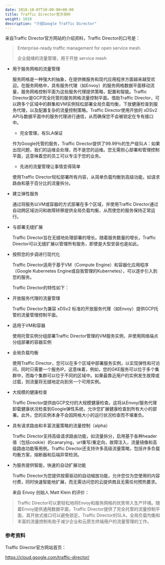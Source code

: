 ```yaml
---
date: 2018-10-07T10:00:00+08:00
title: Traffic Director官方资料
weight: 1010
description: "介绍Google Traffic Director"
---
```


来自Traffic Director官方网站的介绍资料，Traffic Director的口号是：

> Enterprise-ready traffic management for open service mesh.
> 
> 企业就绪的流量管理，用于开放 service mesh

- 用于服务网格的流量管理

	服务网格是一种强大的抽象，在提供微服务和现代应用程序方面越来越受欢迎。在服务网格中，具有服务代理（如Envoy）的服务网格数据平面移动流量，服务网格控制平面为这些服务代理提供策略，配置和智能。Traffic Director是GCP完全托管的服务网格流量控制平面。借助Traffic Director，可以跨多个区域中的群集和VM实例轻松部署全局负载均衡，下放健康检查到服务代理，以及配置复杂的流量控制策略。Traffic Director使用开放的 xDSv2 API与数据平面中的服务代理进行通信，从而确保您不会被锁定在专有接口中。
	
	- 完全管理，有SLA保证

	作为Google托管的服务，Traffic Director提供了99.99％的生产级SLA：如果出现问题，我们的运维会处理，而不是您的运维。您无需担心部署和管理控制平面，这意味着您的员工可以专注于您的业务。

	- 先进的流量管理让事情变得简单

	使用Traffic Director轻松部署所有内容，从简单负载均衡到高级功能，如请求路由和基于百分比的流量拆分。

- 建立弹性服务

	通过将服务以VM或容器的方式部署在多个区域，并使用Traffic Director通过自动跨区域访问和故障转移提供全局负载均衡，从而使您的服务保持正常运行。
	
- 	与部署无缝扩展

	Traffic Director旨在无缝地处理部署的增长。随着服务数量的增长，Traffic Director可以无缝扩展以管理所有服务，即使是大型安装也是如此。

- 按照您的步调进行现代化

	Traffic Director适用于基于VM（Compute Engine）和容器化应用程序（Google Kubernetes Engine或自我管理的Kubernetes），可以逐步引入到您的服务。
	
	Traffic Director的特性如下：
	
- 	开放服务代理的流量管理

	Traffic Director为兼容 xDSv2 标准的开放服务代理（如Envoy）提供GCP托管的流量管理控制平面。

- 适用于VM和容器

	使用托管实例分组部署Traffic Director管理的VM服务实例，并使用网络端点分组部署的容器实例

- 全局负载均衡

	使用Traffic Director，您可以在多个区域中部署服务实例，以实现弹性和可访问，同时只需要一个服务IP。这意味着，例如，您的GKE服务可以位于多个集群中，而每个集群可以位于不同的区域中。如果最靠近用户的实例发生故障或过载，则流量将无缝地定向到另一个可用实例。

- 大规模的健康检查

	Traffic Director提供由GCP交付的大规模健康检查。这将从Envoy/服务代理卸载健康状况检查到Google弹性系统，允许您扩展健康检查到所有大小的部署。此外，您的实例本身不会因网格大小的运行状况检查而不堪重负。

- 具有请求路由和丰富流量策略的流量控制（alpha）

	Traffic Director支持高级请求路由功能，如流量拆分，启用基于各种header值（包括cookie）的canarying，url重写/重定向，故障注入，流量镜像和高级路由功能等用例。Traffic Director还支持许多高级流量策略，包括许多负载均衡方案，熔断器和后端异常检测。

- 为服务提供智能，快速的自动扩展功能

	Traffic Director为您提供按需驱动的自动缩放功能，允许您仅为您使用的内容付费，同时快速智能地扩展，而无需访问您的云提供商且无需任何预热要求。
	
	来自 Envoy 创始人 Matt Klein 的评价：
	
> 	Traffic Director可以更轻松地将Envoy和服务网格的优势带入生产环境。随着Envoy提供通用数据平面，Traffic Director提供了完全托管的流量控制平面，其开放式接口可以避免锁定。Traffic Director的SLA，全局负载均衡和丰富的流量控制有助于减少企业和云原生终端用户的流量管理的工作。

### 参考资料

Traffic Director官方网站首页：

https://cloud.google.com/traffic-director/